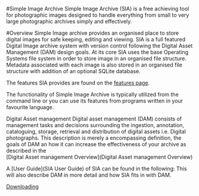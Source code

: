 #Simple Image Archive
Simple Image Archive (SIA) is a free achieving tool for photographic images designed to handle everything from small to very large photographic archives simply and effectively.

#Overview
Simple Image archive provides an organised place to store digital images for safe keeping, editing and viewing. SIA is a full featured Digital Image archive system with version control following the Digital Asset Management (DAM) design goals. At its core SIA uses the base Operating Systems file system in order to store image in an organised file structure. Metadata associated with each image is also stored in an organised file structure with addition of an optional SQLite database.

The features SIA provides are found on the [features page](Features).

The functionality of Simple Image Archive is typically utilized from the command line or you can use its features from programs written in your favourite language.   

Digital Asset management
Digital asset management (DAM) consists of management tasks and decisions surrounding the ingestion, annotation, cataloguing, storage, retrieval and distribution of digital assets i.e. Digital photographs. This description is merely a encompassing definition, the goals of DAM an how it can increase the effectiveness of your archive as described in the   
[Digital Asset management Overview](Digital Asset management Overview) 

A [User Guide](SIA User Guide) of SIA can be found in the following: This will also describe DAM in more detail and how SIA fits in with DAM.

[Downloading](Downloading)
